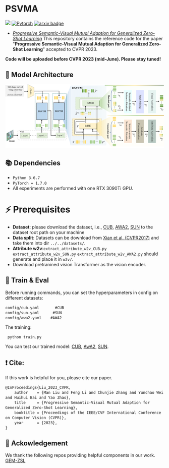 # PSVMA
![](https://img.shields.io/badge/CVPR'23-brightgreen)   [![Pytorch](https://img.shields.io/badge/PyTorch-%23EE4C2C.svg?e&logo=PyTorch&logoColor=white)](https://pytorch.org/) [![arxiv badge](https://img.shields.io/badge/arxiv-2303.15322-red)](https://arxiv.org/abs/2303.15322)

 - [*Progressive Semantic-Visual Mutual Adaption for Generalized Zero-Shot Learning*](https://arxiv.org/abs/2303.15322)
    This repository contains the reference code for the paper "**Progressive Semantic-Visual Mutual Adaption for Generalized Zero-Shot Learning**" accepted to CVPR 2023.
    
    

  **Code will be uploaded before CVPR 2023 (mid-June). Please stay tuned!**



## 🌈 Model Architecture
![Model_architecture](framework.png)


## 📚 Dependencies

- ```Python 3.6.7```
- ```PyTorch = 1.7.0```
- All experiments are performed with one RTX 3090Ti GPU.

# ⚡ Prerequisites
- **Dataset**: please download the dataset, i.e., [CUB](http://www.vision.caltech.edu/visipedia/CUB-200-2011.html), [AWA2](https://cvml.ist.ac.at/AwA2/), [SUN](https://groups.csail.mit.edu/vision/SUN/hierarchy.html) to the dataset root path on your machine
- **Data split**: Datasets can be download from [Xian et al. (CVPR2017)](https://datasets.d2.mpi-inf.mpg.de/xian/xlsa17.zip) and take them into dir ```../../datasets/```.
- **Attribute w2v**:```extract_attribute_w2v_CUB.py``` ```extract_attribute_w2v_SUN.py``` ```extract_attribute_w2v_AWA2.py``` should generate and place it in ```w2v/```.
- Download pretranined vision Transformer as the vision encoder.

## 🚀 Train & Eval
Before running commands, you can set the hyperparameters in config on different datasets: 
```
config/cub.yaml       #CUB
config/sun.yaml      #SUN
config/awa2.yaml    #AWA2
```
The training:
```shell
 python train.py
```
You can test our trained model: [CUB](https://pytorch.org/), [AwA2](https://pytorch.org/), [SUN](https://pytorch.org/).

## ❗ Cite:
If this work is helpful for you, please cite our paper.

```
@InProceedings{Liu_2023_CVPR,
    author    = {Man Liu and Feng Li and Chunjie Zhang and Yunchao Wei and Huihui Bai and Yao Zhao},
    title     = {Progressive Semantic-Visual Mutual Adaption for Generalized Zero-Shot Learning},
    booktitle = {Proceedings of the IEEE/CVF International Conference on Computer Vision (CVPR)},
    year      = {2023},
}
```

## 📕 Ackowledgement
We thank the following repos providing helpful components in our work.
[GEM-ZSL](https://github.com/osierboy/GEM-ZSL)
